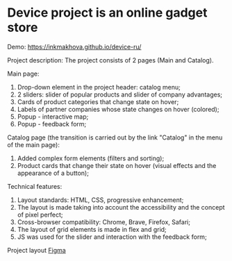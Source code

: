 # Device project is an online gadget store

Demo: <a href="https://inkmakhova.github.io/device-ru/">https://inkmakhova.github.io/device-ru/</a>

Project description:
The project consists of 2 pages (Main and Catalog).

Main page:
1. Drop-down element in the project header: catalog menu;
2. 2 sliders: slider of popular products and slider of company advantages;
3. Cards of product categories that change state on hover;
4. Labels of partner companies whose state changes on hover (colored);
5. Popup - interactive map;
6. Popup - feedback form;

Catalog page (the transition is carried out by the link "Catalog" in the menu of the main page):
1. Added complex form elements (filters and sorting);
2. Product cards that change their state on hover (visual effects and the appearance of a button);

Technical features:
1. Layout standards: HTML, CSS, progressive enhancement;
2. The layout is made taking into account the accessibility and the concept of pixel perfect;
3. Cross-browser compatibility: Chrome, Brave, Firefox, Safari;
4. The layout of grid elements is made in flex and grid;
5. JS was used for the slider and interaction with the feedback form;

Project layout <a href="https://www.figma.com/file/UmtDAX4SCOMW6CiBO9VQai/HTML-1-%2F-%D0%94%D0%B5%D0%B2%D0%B0%D0%B9%D1%81-(30)?node-id=0%3A1">Figma</a>
